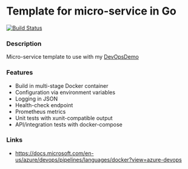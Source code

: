 # Template for micro-service in Go #
[![Build Status](https://dev.azure.com/butzist/DevOpsDemo/_apis/build/status/butzist.DevOpsDemo-template-Go?branchName=master)](https://dev.azure.com/butzist/DevOpsDemo/_build/latest?definitionId=1&branchName=master)

### Description ###
Micro-service template to use with my [DevOpsDemo](https://github.com/butzist/DevOpsDemo)

### Features ###
* Build in multi-stage Docker container
* Configuration via environment variables
* Logging in JSON
* Health-check endpoint
* Prometheus metrics
* Unit tests with xunit-compatible output
* API/integration tests with docker-compose

### Links ###
* https://docs.microsoft.com/en-us/azure/devops/pipelines/languages/docker?view=azure-devops
